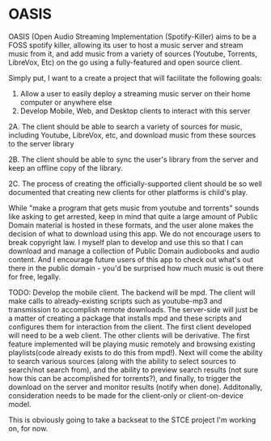 # OASIS
OASIS (Open Audio Streaming Implementation (Spotify-Killer) aims to be a FOSS spotify killer, allowing its user to host a music server and stream music from it, and add music from a variety of sources (Youtube, Torrents, LibreVox, Etc) on the go using a fully-featured and open source client.


Simply put, I want to a create a project that will facilitate the following goals:

1.  Allow a user to easily deploy a streaming music server on their home computer or anywhere else
2.  Develop Mobile, Web, and Desktop clients to interact with this server
  
  2A.  The client should be able to search a variety of sources for music, including Youtube, LibreVox, etc, and download music from these sources to the server library
  
  2B.  The client should be able to sync the user's library from the server and keep an offline copy of the library.
  
  2C.  The process of creating the officially-supported client should be so well documented that creating new clients for other platforms is child's play.  
  
  
  
While "make a program that gets music from youtube and torrents" sounds like asking to get arrested, keep in mind that quite a large amount of Public Domain material is hosted in these formats, and the user alone makes the decision of what to download using this app.  We do not encourage users to break copyright law.  I myself plan to develop and use this so that I can download and manage a collection of Public Domain audiobooks and audio content.  And I encourage future users of this app to check out what's out there in the public domain - you'd be surprised how much music is out there for free, legally.  


TODO:   Develop the mobile client.  The backend will be mpd.  The client will make calls to already-existing scripts such as youtube-mp3 and transmission to accomplish remote downloads.  The server-side will just be a matter of creating a package that installs mpd and these scripts and configures them for interaction from the client.  The first client developed will need to be a web client.  The other clients will be derivative.  The first feature implemented will be playing music remotely and browsing existing playlists(code already exists to do this from mpd!).  Next will come the ability to search various sources (along with the ability to select sources to search/not search from), and the ability to preview search results (not sure how this can be accomplished for torrents?), and finally, to trigger the download on the server and monitor results (notify when done).  Additonally, consideration needs to be made for the client-only or client-on-device model.  

This is obviously going to take a backseat to the STCE project I'm working on, for now.  
